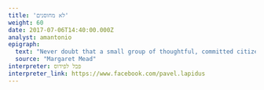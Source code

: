 ```yaml
---
title: 'לא מחוסנים'
weight: 60
date: 2017-07-06T14:40:00.000Z
analyst: amantonio
epigraph:
  text: "Never doubt that a small group of thoughtful, committed citizens can change the world; indeed, it's the only thing that ever has"
  source: "Margaret Mead"
interpreter: פבל לפידוס
interpreter_link: https://www.facebook.com/pavel.lapidus
---
```

